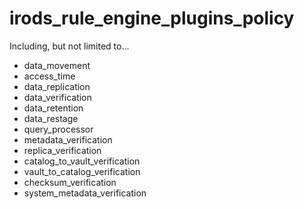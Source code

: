 # irods_rule_engine_plugins_policy

Including, but not limited to...

- data_movement
- access_time
- data_replication
- data_verification
- data_retention
- data_restage
- query_processor
- metadata_verification
- replica_verification
- catalog_to_vault_verification
- vault_to_catalog_verification
- checksum_verification
- system_metadata_verification
